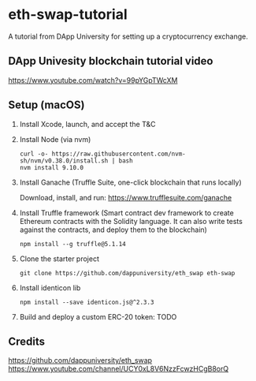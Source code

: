 # eth-swap-tutorial

A tutorial from DApp University for setting up a cryptocurrency exchange.

## DApp Univesity blockchain tutorial video

https://www.youtube.com/watch?v=99pYGpTWcXM

## Setup (macOS)

1. Install Xcode, launch, and accept the T&C

2. Install Node (via nvm)

    ```
    curl -o- https://raw.githubusercontent.com/nvm-sh/nvm/v0.38.0/install.sh | bash
    nvm install 9.10.0
    ```

3. Install Ganache (Truffle Suite, one-click blockchain that runs locally)

    Download, install, and run: https://www.trufflesuite.com/ganache

4. Install Truffle framework (Smart contract dev framework to create Ethereum contracts with the Solidity language. It can also write tests against the contracts, and deploy them to the blockchain)

    ```
    npm install --g truffle@5.1.14
    ```

5. Clone the starter project

    ```
    git clone https://github.com/dappuniversity/eth_swap eth-swap
    ```

6. Install identicon lib

    ```
    npm install --save identicon.js@^2.3.3
    ```

7. Build and deploy a custom ERC-20 token: TODO

## Credits

https://github.com/dappuniversity/eth_swap  
https://www.youtube.com/channel/UCY0xL8V6NzzFcwzHCgB8orQ